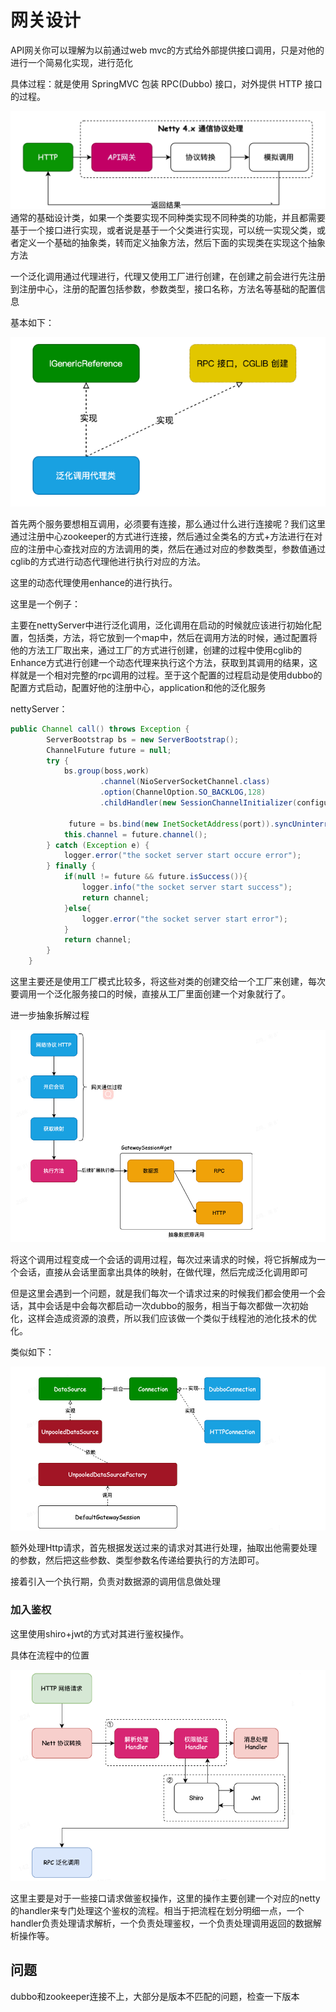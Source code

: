 # 网关设计

API网关你可以理解为以前通过web mvc的方式给外部提供接口调用，只是对他的进行一个简易化实现，进行范化

具体过程：就是使用 SpringMVC 包装 RPC(Dubbo) 接口，对外提供 HTTP 接口的过程。

![img.png](doc/img/img.png)
通常的基础设计类，如果一个类要实现不同种类实现不同种类的功能，并且都需要基于一个接口进行实现，或者说是基于一个父类进行实现，可以统一实现父类，或者定义一个基础的抽象类，转而定义抽象方法，然后下面的实现类在实现这个抽象方法



一个泛化调用通过代理进行，代理又使用工厂进行创建，在创建之前会进行先注册到注册中心，注册的配置包括参数，参数类型，接口名称，方法名等基础的配置信息

基本如下：

![img.png](doc/img/img1.png)

首先两个服务要想相互调用，必须要有连接，那么通过什么进行连接呢？我们这里通过注册中心zookeeper的方式进行连接，然后通过全类名的方式+方法进行在对应的注册中心查找对应的方法调用的类，然后在通过对应的参数类型，参数值通过cglib的方式进行动态代理他进行执行对应的方法。

这里的动态代理使用enhance的进行执行。



这里是一个例子：

主要在nettyServer中进行泛化调用，泛化调用在启动的时候就应该进行初始化配置，包括类，方法，将它放到一个map中，然后在调用方法的时候，通过配置将他的方法工厂取出来，通过工厂的方式进行创建，创建的过程中使用cglib的Enhance方式进行创建一个动态代理来执行这个方法，获取到其调用的结果，这样就是一个相对完整的rpc调用的过程。至于这个配置的过程启动是使用dubbo的配置方式启动，配置好他的注册中心，application和他的泛化服务

nettyServer：

```java
public Channel call() throws Exception {
        ServerBootstrap bs = new ServerBootstrap();
        ChannelFuture future = null;
        try {
            bs.group(boss,work)
                    .channel(NioServerSocketChannel.class)
                    .option(ChannelOption.SO_BACKLOG,128)
                    .childHandler(new SessionChannelInitializer(configuration));

             future = bs.bind(new InetSocketAddress(port)).syncUninterruptibly();
            this.channel = future.channel();
        } catch (Exception e) {
            logger.error("the socket server start occure error");
        } finally {
            if(null != future && future.isSuccess()){
                logger.info("the socket server start success");
                return channel;
            }else{
                logger.error("the socket server start error");
            }
            return channel;
        }
    }
```

这里主要还是使用工厂模式比较多，将这些对类的创建交给一个工厂来创建，每次要调用一个泛化服务接口的时候，直接从工厂里面创建一个对象就行了。

进一步抽象拆解过程

![img.png](doc/img/img_3.png)

将这个调用过程变成一个会话的调用过程，每次过来请求的时候，将它拆解成为一个会话，直接从会话里面拿出具体的映射，在做代理，然后完成泛化调用即可

但是这里会遇到一个问题，就是我们每次一个请求过来的时候我们都会使用一个会话，其中会话是中会每次都启动一次dubbo的服务，相当于每次都做一次初始化，这样会造成资源的浪费，所以我们应该做一个类似于线程池的池化技术的优化。

类似如下：

![img_1.png](doc/img/img_1.png)

​	额外处理Http请求，首先根据发送过来的请求对其进行处理，抽取出他需要处理的参数，然后把这些参数、类型参数名传递给要执行的方法即可。



接着引入一个执行期，负责对数据源的调用信息做处理





### 加入鉴权

这里使用shiro+jwt的方式对其进行鉴权操作。

具体在流程中的位置

![img_2.png](doc/img/img_2.png)

这里主要是对于一些接口请求做鉴权操作，这里的操作主要创建一个对应的netty的handler来专门处理这个鉴权的流程。相当于把流程在划分明细一点，一个handler负责处理请求解析，一个负责处理鉴权，一个负责处理调用返回的数据解析操作等。

## 问题

dubbo和zookeeper连接不上，大部分是版本不匹配的问题，检查一下版本

